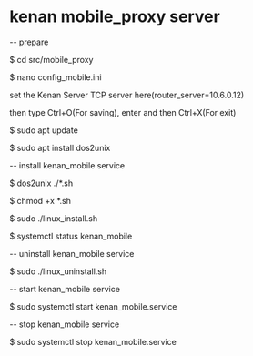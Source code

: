 # kenan mobile_proxy server

-- prepare

$ cd src/mobile_proxy

$ nano config_mobile.ini

set the Kenan Server TCP server here(router_server=10.6.0.12)

then type Ctrl+O(For saving), enter and then Ctrl+X(For exit)

$ sudo apt update

$ sudo apt install dos2unix


-- install kenan_mobile service

$ dos2unix ./*.sh

$ chmod +x *.sh


$ sudo ./linux_install.sh


$ systemctl status kenan_mobile


-- uninstall kenan_mobile service

$ sudo ./linux_uninstall.sh


-- start kenan_mobile service

$ sudo systemctl start kenan_mobile.service


-- stop kenan_mobile service

$ sudo systemctl stop kenan_mobile.service

